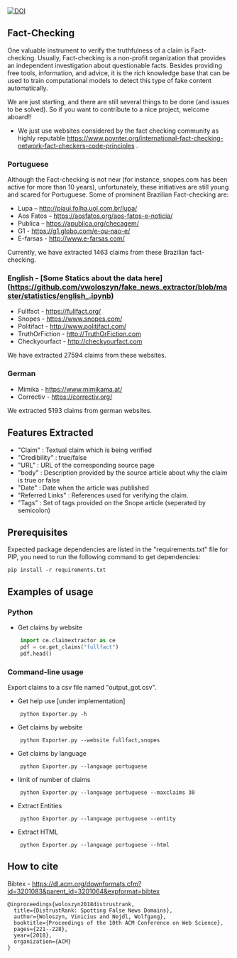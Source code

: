 
[![DOI](https://zenodo.org/badge/134137682.svg)](https://zenodo.org/badge/latestdoi/134137682)


## Fact-Checking
One valuable instrument to verify the truthfulness of a claim is Fact-checking. Usually, Fact-checking is a non-profit organization that provides an independent investigation about questionable facts. Besides providing free tools, information, and advice, it is the rich knowledge base that can be used to train computational models to detect this type of fake content automatically.


We are just starting, and there are still several things to be done (and issues to be solved). So if you want to contribute to a nice project, welcome aboard!!

* We just use websites considered by the fact checking community as highly reputable https://www.poynter.org/international-fact-checking-network-fact-checkers-code-principles .

### Portuguese
Although the Fact-checking is not new (for instance, snopes.com has been active for more than 10 years), unfortunately, these initiatives are still young and scared for Portuguese. Some of prominent Brazilian Fact-checking are:


- Lupa – http://piaui.folha.uol.com.br/lupa/
- Aos Fatos – https://aosfatos.org/aos-fatos-e-noticia/
- Publica – https://apublica.org/checagem/
- G1 - https://g1.globo.com/e-ou-nao-e/
- E-farsas - http://www.e-farsas.com/

Currently, we have extracted 1463 claims from these Brazilian fact-checking.

### English - [Some Statics about the data here] (https://github.com/vwoloszyn/fake_news_extractor/blob/master/statistics/english_.ipynb)

- Fullfact - https://fullfact.org/
- Snopes - https://www.snopes.com/
- Politifact - http://www.politifact.com/
- TruthOrFiction - http://TruthOrFiction.com
- Checkyourfact - http://checkyourfact.com

We have extracted 27594 claims from these websites.

### German

- Mimika - https://www.mimikama.at/
- Correctiv - https://correctiv.org/

We extracted 5193 claims from german websites.



## Features Extracted

- "Claim"					: Textual claim which is being verified
- "Credibility"			: true/false
- "URL"					: URL of the corresponding source page
- "body"			: Description provided by the source article about why the claim is true or false
- "Date"	: Date when the article was published
- "Referred Links"		: References used for verifying the claim.
- "Tags"					: Set of tags provided on the Snope article (seperated by semicolon)

## Prerequisites
Expected package dependencies are listed in the "requirements.txt" file for PIP, you need to run the following command to get dependencies:
```
pip install -r requirements.txt
```

## Examples of usage

### Python
- Get claims by website
``` python
	import ce.claimextractor as ce
  	pdf = ce.get_claims("fullfact")
	pdf.head()

```    

### Command-line usage
Export claims to a csv file named "output_got.csv".
- Get help use  [under implementation]
```
    python Exporter.py -h
```
- Get claims by website
```
    python Exporter.py --website fullfact,snopes
```
- Get claims by language
```
    python Exporter.py --language portuguese
```
- limit of number of claims
```
    python Exporter.py --language portuguese --maxclaims 30
```
- Extract Entities
```
    python Exporter.py --language portuguese --entity
```
- Extract HTML
```
    python Exporter.py --language portuguese --html
```
## How to cite
Bibtex - https://dl.acm.org/downformats.cfm?id=3201083&parent_id=3201064&expformat=bibtex
```
@inproceedings{woloszyn2018distrustrank,
  title={DistrustRank: Spotting False News Domains},
  author={Woloszyn, Vinicius and Nejdl, Wolfgang},
  booktitle={Proceedings of the 10th ACM Conference on Web Science},
  pages={221--228},
  year={2018},
  organization={ACM}
}
```

